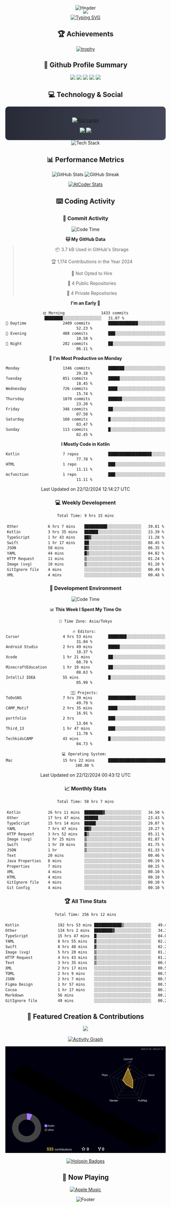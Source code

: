 <div align="center">
  
![Header](https://capsule-render.vercel.app/api?type=waving&color=gradient&customColorList=12&height=300&section=header&text=Welcome%20to%20Batapii's%20Universe&fontSize=50&animation=fadeIn&fontAlignY=40&desc=Android%20Developer%20|%20Kotlin%20LOVE%20)

<div style="margin-top: -20px;">
  <img src="https://readme-typing-svg.herokuapp.com/?lines=Crafting+Android+Experiences;Building+Tomorrow's+Apps+Today;Always+Learning,+Always+Growing&font=Fira%20Code&center=true&width=440&height=45&color=f75c7e&vCenter=true&size=22&pause=1000">
</div>

<a href="https://git.io/typing-svg">
  <img src="https://readme-typing-svg.demolab.com?font=Fira+Code&weight=600&size=28&duration=4000&pause=1000&center=true&vCenter=true&width=800&lines=Hey+there!+I'm+Batapii+%F0%9F%91%8B;Android+Developer+from+Japan+%F0%9F%87%AF%F0%9F%87%B5" alt="Typing SVG" />
</a>

## 🏆 Achievements

[![trophy](https://github-profile-trophy.vercel.app/?username=batapii&theme=onestar&no-frame=true&no-bg=true&column=8&rank=SECRET,SSS,SS,S,AAA,AA,A,B,C,?&margin-w=10&margin-h=10)](https://github.com/ryo-ma/github-profile-trophy)

## 🎯 Github Profile Summary

<div align="center">
  <img src="http://github-profile-summary-cards.vercel.app/api/cards/profile-details?username=batapii&theme=radical" />
  <img src="http://github-profile-summary-cards.vercel.app/api/cards/repos-per-language?username=batapii&theme=radical" />
  <img src="http://github-profile-summary-cards.vercel.app/api/cards/most-commit-language?username=batapii&theme=radical" />
  <img src="http://github-profile-summary-cards.vercel.app/api/cards/stats?username=batapii&theme=radical" />
  <img src="http://github-profile-summary-cards.vercel.app/api/cards/productive-time?username=batapii&theme=radical" />
</div>

## 💻 Technology & Social

<div align="center" style="background: linear-gradient(to right, #282A36, #44475A); padding: 20px; border-radius: 10px;">

[![Top Langs](https://github-readme-stats.vercel.app/api/top-langs/?username=batapii
)](https://github.com/anuraghazra/github-readme-stats)

<div style="margin-top: 15px">
<a href="https://github.com/batapii"><img src="https://img.shields.io/github/followers/batapii?style=for-the-badge&logo=github&label=Follow&color=ff6e96&labelColor=282A36"/></a>
<a href="https://twitter.com/batapii3939"><img src="https://img.shields.io/twitter/follow/batapii?style=for-the-badge&logo=twitter&color=1DA1F2&labelColor=282A36&label= Twitter"/></a>
</div>

</div>

<div align="center">
<img src="https://github-readme-tech-stack.vercel.app/api/cards?title=Tech+Stack&align=center&titleAlign=center&fontSize=20&lineHeight=10&lineCount=4&theme=github_dark&width=800&bg=%230D1117&badge=%23161B22&border=%2321262D&titleColor=%2358A6FF&line1=kotlin%2Ckotlin%2C0095D5%3Bandroid%2Candroid%2C00ff00%3Bjetpackcompose%2Cjetpack%2C4285F4%3B&line2=swift%2Cswift%2CFA7343%3Bfirebase%2Cfirebase%2CFFCA28%3Bgithub%2Cgithub%2C181717%3B&line3=typescript%2Ctypescript%2C3178C6%3Bgraphql%2Cgraphql%2CE10098%3Bsupabase%2Csupabase%2C3FCF8E%3B&line4=gradle%2Cgradle%2C02303A%3Bgitkraken%2Cgitkraken%2C179287%3Bpostman%2Cpostman%2CFF6C37%3B" alt="Tech Stack" />
</div>



## 📊 Performance Metrics

<div align="center">

![GitHub Stats](https://github-readme-stats.vercel.app/api?username=batapii&show_icons=true&theme=radical&hide_border=true&bg_color=0D1117)
![GitHub Streak](https://github-readme-streak-stats.herokuapp.com/?user=batapii&theme=radical&hide_border=true&background=0D1117)

[![AtCoder Stats](https://atcoder-readme-stats.vercel.app/stats/batapii3939?theme=dark&show_history=5&width=495)](https://github.com/iwbc-mzk/atcoder-readme-stats)

</div>

## ⌨️ Coding Activity

### 🌟 Commit Activity
<!--START_SECTION:commit-stats-->
![Code Time](http://img.shields.io/badge/Code%20Time-390%20hrs%2015%20mins-blue)

**🐱 My GitHub Data** 

> 📦 3.7 kB Used in GitHub's Storage 
 > 
> 🏆 1,174 Contributions in the Year 2024
 > 
> 🚫 Not Opted to Hire
 > 
> 📜 4 Public Repositories 
 > 
> 🔑 4 Private Repositories 
 > 
**I'm an Early 🐤** 

```text
🌞 Morning                1433 commits        ████████░░░░░░░░░░░░░░░░░   31.07 % 
🌆 Daytime                2409 commits        █████████████░░░░░░░░░░░░   52.23 % 
🌃 Evening                488 commits         ███░░░░░░░░░░░░░░░░░░░░░░   10.58 % 
🌙 Night                  282 commits         ██░░░░░░░░░░░░░░░░░░░░░░░   06.11 % 
```
📅 **I'm Most Productive on Monday** 

```text
Monday                   1346 commits        ███████░░░░░░░░░░░░░░░░░░   29.18 % 
Tuesday                  851 commits         █████░░░░░░░░░░░░░░░░░░░░   18.45 % 
Wednesday                726 commits         ████░░░░░░░░░░░░░░░░░░░░░   15.74 % 
Thursday                 1070 commits        ██████░░░░░░░░░░░░░░░░░░░   23.20 % 
Friday                   346 commits         ██░░░░░░░░░░░░░░░░░░░░░░░   07.50 % 
Saturday                 160 commits         █░░░░░░░░░░░░░░░░░░░░░░░░   03.47 % 
Sunday                   113 commits         █░░░░░░░░░░░░░░░░░░░░░░░░   02.45 % 
```


**I Mostly Code in Kotlin** 

```text
Kotlin                   7 repos             ███████████████████░░░░░░   77.78 % 
HTML                     1 repo              ███░░░░░░░░░░░░░░░░░░░░░░   11.11 % 
mcfunction               1 repo              ███░░░░░░░░░░░░░░░░░░░░░░   11.11 % 
```




 Last Updated on 22/12/2024 12:14:27 UTC
<!--END_SECTION:commit-stats-->

### 💻 Weekly Development
<!--START_SECTION:wakatime-->

```txt
Total Time: 9 hrs 15 mins

Other             6 hrs 7 mins    ██████████░░░░░░░░░░░░░░░   39.81 %
Kotlin            3 hrs 35 mins   ██████░░░░░░░░░░░░░░░░░░░   23.39 %
TypeScript        1 hr 43 mins    ██▓░░░░░░░░░░░░░░░░░░░░░░   11.28 %
Swift             1 hr 17 mins    ██░░░░░░░░░░░░░░░░░░░░░░░   08.45 %
JSON              58 mins         █▓░░░░░░░░░░░░░░░░░░░░░░░   06.35 %
YAML              44 mins         █▒░░░░░░░░░░░░░░░░░░░░░░░   04.82 %
HTTP Request      11 mins         ▒░░░░░░░░░░░░░░░░░░░░░░░░   01.24 %
Image (svg)       10 mins         ▒░░░░░░░░░░░░░░░░░░░░░░░░   01.10 %
GitIgnore file    4 mins          ░░░░░░░░░░░░░░░░░░░░░░░░░   00.49 %
XML               4 mins          ░░░░░░░░░░░░░░░░░░░░░░░░░   00.48 %
```

<!--END_SECTION:wakatime-->

### 🔨 Development Environment
<!--START_SECTION:dev-stats-->
![Code Time](http://img.shields.io/badge/Code%20Time-390%20hrs%2015%20mins-blue)

📊 **This Week I Spent My Time On** 

```text
🕑︎ Time Zone: Asia/Tokyo

🔥 Editors: 
Cursor                   4 hrs 53 mins       ████████░░░░░░░░░░░░░░░░░   31.84 % 
Android Studio           2 hrs 49 mins       █████░░░░░░░░░░░░░░░░░░░░   18.37 % 
Xcode                    1 hr 21 mins        ██░░░░░░░░░░░░░░░░░░░░░░░   08.79 % 
MinecraftEducation       1 hr 19 mins        ██░░░░░░░░░░░░░░░░░░░░░░░   08.63 % 
IntelliJ IDEA            55 mins             █░░░░░░░░░░░░░░░░░░░░░░░░   05.99 % 

🐱‍💻 Projects: 
ToDoSNS                  7 hrs 39 mins       ████████████░░░░░░░░░░░░░   49.79 % 
CAMP_Motif               2 hrs 35 mins       ████░░░░░░░░░░░░░░░░░░░░░   16.91 % 
portfolio                2 hrs               ███░░░░░░░░░░░░░░░░░░░░░░   13.04 % 
Third_13                 1 hr 47 mins        ███░░░░░░░░░░░░░░░░░░░░░░   11.70 % 
TechkidsCAMP             43 mins             █░░░░░░░░░░░░░░░░░░░░░░░░   04.73 % 

💻 Operating System: 
Mac                      15 hrs 22 mins      █████████████████████████   100.00 % 
```


 Last Updated on 22/12/2024 00:43:12 UTC
<!--END_SECTION:dev-stats-->

### 📈 Monthly Stats
<!--START_SECTION:wakamonth-->

```txt
Total Time: 58 hrs 7 mins

Kotlin            26 hrs 11 mins  ████████▓░░░░░░░░░░░░░░░░   34.50 %
Other             17 hrs 47 mins  ██████░░░░░░░░░░░░░░░░░░░   23.43 %
TypeScript        15 hrs 14 mins  █████░░░░░░░░░░░░░░░░░░░░   20.07 %
YAML              7 hrs 47 mins   ██▓░░░░░░░░░░░░░░░░░░░░░░   10.27 %
HTTP Request      3 hrs 52 mins   █▒░░░░░░░░░░░░░░░░░░░░░░░   05.11 %
Image (svg)       1 hr 25 mins    ▒░░░░░░░░░░░░░░░░░░░░░░░░   01.87 %
Swift             1 hr 19 mins    ▒░░░░░░░░░░░░░░░░░░░░░░░░   01.75 %
JSON              1 hr            ▒░░░░░░░░░░░░░░░░░░░░░░░░   01.33 %
Text              20 mins         ░░░░░░░░░░░░░░░░░░░░░░░░░   00.46 %
Java Properties   8 mins          ░░░░░░░░░░░░░░░░░░░░░░░░░   00.19 %
Properties        7 mins          ░░░░░░░░░░░░░░░░░░░░░░░░░   00.15 %
XML               4 mins          ░░░░░░░░░░░░░░░░░░░░░░░░░   00.10 %
HTML              4 mins          ░░░░░░░░░░░░░░░░░░░░░░░░░   00.10 %
GitIgnore file    4 mins          ░░░░░░░░░░░░░░░░░░░░░░░░░   00.10 %
Git Config        4 mins          ░░░░░░░░░░░░░░░░░░░░░░░░░   00.10 %
```

<!--END_SECTION:wakamonth-->

### 🏆 All Time Stats
<!--START_SECTION:wakaalltime-->

```txt
Total Time: 256 hrs 12 mins

Kotlin                 192 hrs 53 mins ████████████▒░░░░░░░░░░░░   49.43 %
Other                  134 hrs 2 mins  ████████▓░░░░░░░░░░░░░░░░   34.35 %
TypeScript             15 hrs 47 mins  █░░░░░░░░░░░░░░░░░░░░░░░░   04.05 %
YAML                   8 hrs 55 mins   ▓░░░░░░░░░░░░░░░░░░░░░░░░   02.29 %
Swift                  8 hrs 48 mins   ▓░░░░░░░░░░░░░░░░░░░░░░░░   02.26 %
Image (svg)            5 hrs 20 mins   ▒░░░░░░░░░░░░░░░░░░░░░░░░   01.37 %
HTTP Request           4 hrs 43 mins   ▒░░░░░░░░░░░░░░░░░░░░░░░░   01.21 %
Text                   3 hrs 35 mins   ▒░░░░░░░░░░░░░░░░░░░░░░░░   00.92 %
XML                    2 hrs 17 mins   ░░░░░░░░░░░░░░░░░░░░░░░░░   00.59 %
TOML                   2 hrs 9 mins    ░░░░░░░░░░░░░░░░░░░░░░░░░   00.55 %
JSON                   2 hrs 7 mins    ░░░░░░░░░░░░░░░░░░░░░░░░░   00.54 %
Figma Design           1 hr 57 mins    ░░░░░░░░░░░░░░░░░░░░░░░░░   00.50 %
Cocoa                  1 hr 17 mins    ░░░░░░░░░░░░░░░░░░░░░░░░░   00.33 %
Markdown               56 mins         ░░░░░░░░░░░░░░░░░░░░░░░░░   00.24 %
GitIgnore file         49 mins         ░░░░░░░░░░░░░░░░░░░░░░░░░   00.21 %
```

<!--END_SECTION:wakaalltime-->


## 🌟 Featured Creation & Contributions

<div align="center">
  <a href="https://github.com/batapii/ToDoSNS">
    <img src="https://github-readme-stats.vercel.app/api/pin/?username=batapii&repo=ToDoSNS&theme=radical&hide_border=true&bg_color=0D1117" />
  </a>

[![Activity Graph](https://github-readme-activity-graph.vercel.app/graph?username=batapii&custom_title=Contribution%20Graph&hide_border=true&theme=radical&bg_color=0D1117)](https://github.com/ashutosh00710/github-readme-activity-graph)

![3D Contrib](./profile-3d-contrib/profile-night-rainbow.svg)

[![Holopin Badges](https://holopin.me/batapii)](https://holopin.io/@batapii)

</div>

## 🎵 Now Playing

<div align="center">
  
[![Apple Music](https://music-profile.rayriffy.com/theme/dark.svg?uid=001005.6598667d2ffd4a10a4f429edd0ba24c4.1156)](https://github.com/rayriffy/apple-music-github-profile)

</div>

![Footer](https://capsule-render.vercel.app/api?type=waving&color=gradient&customColorList=12&height=100&section=footer)

</div>
